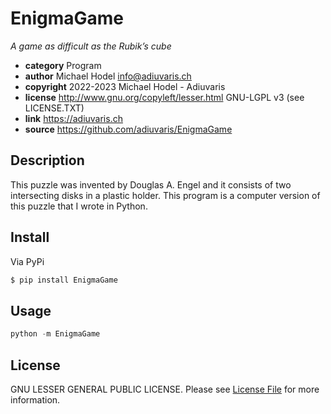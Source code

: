 # EnigmaGame

*A game as difficult as the Rubik’s cube*

* **category**    Program
* **author**      Michael Hodel <info@adiuvaris.ch>
* **copyright**   2022-2023 Michael Hodel - Adiuvaris
* **license**     http://www.gnu.org/copyleft/lesser.html GNU-LGPL v3 (see LICENSE.TXT)
* **link**        https://adiuvaris.ch
* **source**      https://github.com/adiuvaris/EnigmaGame


## Description

This puzzle was invented by Douglas A. Engel and it consists of two intersecting disks in a plastic holder.
This program is a computer version of this puzzle that I wrote in Python.


## Install

Via PyPi

``` bash
$ pip install EnigmaGame
```

## Usage

``` python
python -m EnigmaGame
```


## License

GNU LESSER GENERAL PUBLIC LICENSE. Please see [License File](LICENSE) for more information.